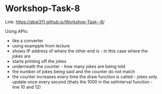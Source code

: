 # Workshop-Task-8
Link: https://abai311.github.io/Workshop-Task--8/

Using APIs: 
- like a converter
- using exampple from lecture
- shows IP address of where the other end is - in this case where the jokes are
- starts printing off the jokes
- underneath the counter - how many jokes are being told
- the number of jokes being said and the counter do not match
- the counter increases every time the draw function is called - jokes only update once every second (thats the 1000 in the setInterval function - line 10 and 12)
